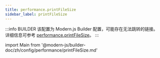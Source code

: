 ```yaml
---
title: performance.printFileSize
sidebar_label: printFileSize
---
```


:::info BUILDER
该配置为 Modern.js Builder 配置，可能存在无法跳转的链接。详细信息可参考 [performance.printFileSize](https://modernjs.dev/builder/zh/api/config-performance.html#performance-printfilesize)。
:::

import Main from '@modern-js/builder-doc/zh/config/performance/printFileSize.md'

<Main />
